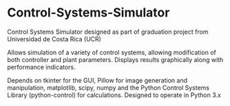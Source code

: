 # Control-Systems-Simulator
Control Systems Simulator designed as part of graduation project from Universidad de Costa Rica (UCR)

Allows simulation of a variety of control systems, allowing modification of both controller and plant parameters. Displays results graphically along with performance indicators.

Depends on tkinter for the GUI, Pillow for image generation and manipulation, matplotlib, scipy, numpy and the Python Control Systems Library (python-control) for calculations. Designed to operate in Python 3.x
